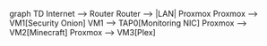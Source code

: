 graph TD
  Internet --> Router
  Router --> |LAN| Proxmox
  Proxmox --> VM1[Security Onion]
  VM1 --> TAP0[Monitoring NIC]
  Proxmox --> VM2[Minecraft]
  Proxmox --> VM3[Plex]
  
